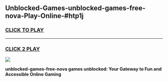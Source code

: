 
## Unblocked-Games-unblocked-games-free-nova-Play-Online-#htp1j
<h3>
<a href="https://premium.freeplayer.one?title=unblocked-games-free-nova&ref=27F">CLICK TO PLAY</a></h3>
<hr>

<h3>
<a href="https://premium.freeplayer.one?title=unblocked-games-free-nova&ref=27F">CLICK 2 PLAY</a>
  
</h3>

<a href="https://premium.freeplayer.one?title=unblocked-games-free-nova&ref=27F"><img src="https://clearcache.store/games.png"></a>


**unblocked-games-free-nova games unblocked: Your Gateway to Fun and Accessible Online Gaming**
